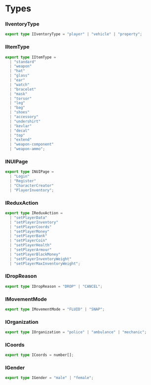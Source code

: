 # Types

### IIventoryType

```ts
export type IIventoryType = "player" | "vehicle" | "property";
```

### IItemType

```ts
export type IItemType =
  | "standard"
  | "weapon"
  | "hat"
  | "glass"
  | "ear"
  | "watch"
  | "bracelet"
  | "mask"
  | "torsor"
  | "leg"
  | "bag"
  | "shoes"
  | "accessory"
  | "undershirt"
  | "kevlar"
  | "decal"
  | "top"
  | "extend"
  | "weapon-component"
  | "weapon-ammo";
```

### INUIPage

```ts
export type INUIPage =
  | "Login"
  | "Register"
  | "CharacterCreator"
  | "PlayerInventory";
```

### IReduxAction

```ts
export type IReduxAction =
  | "setPlayerData"
  | "setPlayerInventory"
  | "setPlayerCoords"
  | "setPlayerMoney"
  | "setPlayerBank"
  | "setPlayerCoin"
  | "setPlayerHealth"
  | "setPlayerArmour"
  | "setPlayerBlackMoney"
  | "setPlayerInventoryWeight"
  | "setPlayerMaxInventoryWeight";
```

### IDropReason

```ts
export type IDropReason = "DROP" | "CANCEL";
```

### IMovementMode

```ts
export type IMovementMode = "FLUID" | "SNAP";
```

### IOrganization

```ts
export type IOrganization = "police" | "ambulance" | "mechanic";
```

### ICoords

```ts
export type ICoords = number[];
```

### IGender

```ts
export type IGender = "male" | "female";
```
